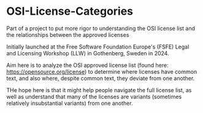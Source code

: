 # OSI-License-Categories
Part of a project to put more rigor to understanding the OSI license list and the relationships between the approved licenses

Initially launched at the Free Software Foundation Europe's (FSFE) Legal and Licensing Workshop (LLW) in Gothenberg, Sweden in 2024.

Aim here is to analyze the OSI approved license list (found here: https://opensource.org/license) to determine where licenses have common text, and also where, despite common text, they deviate from one another.

THe hope here is that it might help people navigate the full license list, as well as understand that many of the licenses are variants (sometimes relatively insubstantial variants) from one another.
